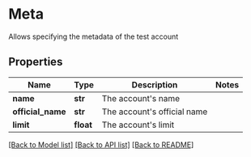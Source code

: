 # Meta

Allows specifying the metadata of the test account
## Properties
Name | Type | Description | Notes
------------ | ------------- | ------------- | -------------
**name** | **str** | The account&#39;s name | 
**official_name** | **str** | The account&#39;s official name | 
**limit** | **float** | The account&#39;s limit | 

[[Back to Model list]](../README.md#documentation-for-models) [[Back to API list]](../README.md#documentation-for-api-endpoints) [[Back to README]](../README.md)


